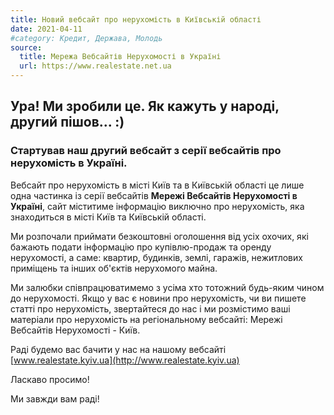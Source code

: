 ```yaml
---
title: Новий вебсайт про нерухомість в Київській області
date: 2021-04-11
#category: Кредит, Держава, Молодь
source:
  title: Мережа Вебсайтів Нерухомості в Україні
  url: https://www.realestate.net.ua
---
```


## Ура! Ми зробили це. Як кажуть у народі, другий пішов... :)

### Стартував наш другий вебсайт з серії вебсайтів про нерухомість в Україні.

Вебсайт про нерухомість в місті Київ та в Київській області це лише одна частинка із серії вебсайтів **Мережі Вебсайтів Нерухомості в Україні**, сайт міститиме інформацію виключно про нерухомість, яка знаходиться в місті Київ та Київській області.

Ми розпочали приймати безкоштовні оголошення від усіх охочих, які бажають подати інформацію про купівлю-продаж та оренду нерухомості, а саме: квартир, будинків, землі, гаражів, нежитлових приміщень та інших об'єктів нерухомого майна.

Ми залюбки співпрацюватимемо з усіма хто тотожний будь-яким чином до нерухомості. Якщо у вас є новини про нерухомість, чи ви пишете статті про нерухомість, звертайтеся до нас і ми розмістимо ваші матеріали про нерухомість на регіональному вебсайті: Мережі Вебсайтів Нерухомості - Київ.

Раді будемо вас бачити у нас на нашому вебсайті [www.realestate.kyiv.ua](http://www.realestate.kyiv.ua)

Ласкаво просимо!

Ми завжди вам раді!
